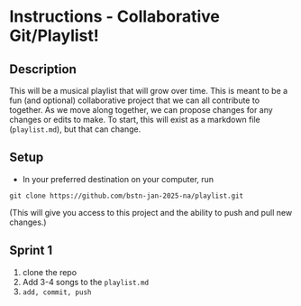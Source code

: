 # Instructions - Collaborative Git/Playlist!

## Description

This will be a musical playlist that will grow over time. This is meant to be a fun (and optional) collaborative project that we can all contribute to together. As we move along together, we can propose changes for any changes or edits to make. To start, this will exist as a markdown file (`playlist.md`), but that can change.

## Setup

- In your preferred destination on your computer, run

```
git clone https://github.com/bstn-jan-2025-na/playlist.git
```

(This will give you access to this project and the ability to push and pull new changes.)

## Sprint 1

1. clone the repo
2. Add 3-4 songs to the `playlist.md`
3. `add, commit, push`

